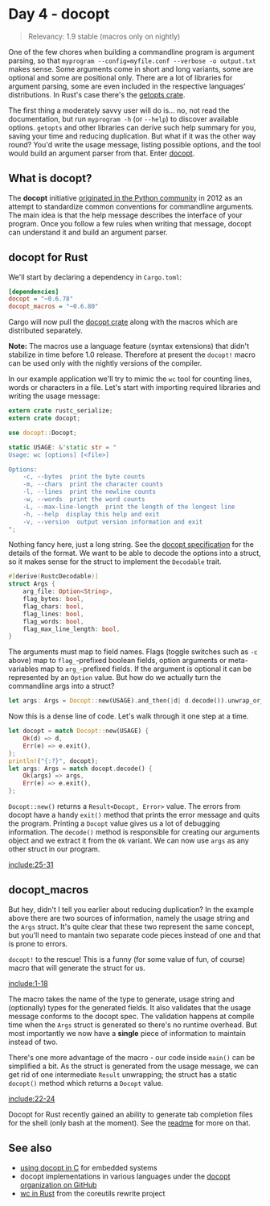 # Day 4 - docopt

> Relevancy: 1.9 stable (macros only on nightly)

One of the few chores when building a commandline program is argument parsing, so that `myprogram --config=myfile.conf --verbose -o output.txt` makes sense. Some arguments come in short and long variants, some are optional and some are positional only. There are a lot of libraries for argument parsing, some are even included in the respective languages' distributions. In Rust's case there's the [getopts crate](https://crates.io/crates/getopts).

The first thing a moderately savvy user will do is... no, not read the documentation, but run `myprogram -h` (or `--help`) to discover available options. `getopts` and other libraries can derive such help summary for you, saving your time and reducing duplication. But what if it was the other way round? You'd write the usage message, listing possible options, and the tool would build an argument parser from that. Enter [docopt](http://docopt.org/).

What is docopt?
---------------

The **docopt** initiative [originated in the Python community](https://www.youtube.com/watch?v=pXhcPJK5cMc) in 2012 as an attempt to standardize common conventions for commandline arguments. The main idea is that the help message describes the interface of your program. Once you follow a few rules when writing that message, docopt can understand it and build an argument parser.

docopt for Rust
---------------

We'll start by declaring a dependency in `Cargo.toml`:

```ini
[dependencies]
docopt = "~0.6.78"
docopt_macros = "~0.6.80"
```

Cargo will now pull the [docopt crate](https://crates.io/crates/docopt) along with the macros which are distributed separately.

**Note:** The macros use a language feature (syntax extensions) that didn't stabilize in time before 1.0 release. Therefore at present the `docopt!` macro can be used only with the nightly versions of the compiler.

In our example application we'll try to mimic the `wc` tool for counting lines, words or characters in a file. Let's start with importing required libraries and writing the usage message:

```rust
extern crate rustc_serialize;
extern crate docopt;

use docopt::Docopt;

static USAGE: &'static str = "
Usage: wc [options] [<file>]

Options:
    -c, --bytes  print the byte counts
    -m, --chars  print the character counts
    -l, --lines  print the newline counts
    -w, --words  print the word counts
    -L, --max-line-length  print the length of the longest line
    -h, --help  display this help and exit
    -v, --version  output version information and exit
";
```

Nothing fancy here, just a long string. See the [docopt specification](http://docopt.org/) for the details of the format. We want to be able to decode the options into a struct, so it makes sense for the struct to implement the `Decodable` trait.

```rust
#[derive(RustcDecodable)]
struct Args {
    arg_file: Option<String>,
    flag_bytes: bool,
    flag_chars: bool,
    flag_lines: bool,
    flag_words: bool,
    flag_max_line_length: bool,
}
```

The arguments must map to field names. Flags (toggle switches such as `-c` above) map to `flag_`-prefixed boolean fields, option arguments or meta-variables map to `arg_`-prefixed fields. If the argument is optional it can be represented by an `Option` value. But how do we actually turn the commandline args into a struct?

```rust
let args: Args = Docopt::new(USAGE).and_then(|d| d.decode()).unwrap_or_else(|e| e.exit());
```

Now this is a dense line of code. Let's walk through it one step at a time.

```rust
let docopt = match Docopt::new(USAGE) {
    Ok(d) => d,
    Err(e) => e.exit(),
};
println!("{:?}", docopt);
let args: Args = match docopt.decode() {
    Ok(args) => args,
    Err(e) => e.exit(),
};
```

`Docopt::new()` returns a `Result<Docopt, Error>` value. The errors from docopt have a handy `exit()` method that prints the error message and quits the program. Printing a `Docopt` value gives us a lot of debugging information. The `decode()` method is responsible for creating our arguments object and we extract it from the `Ok` variant. We can now use `args` as any other struct in our program.

[include:25-31](../../src/day4.rs)

docopt_macros
-------------

But hey, didn't I tell you earlier about reducing duplication? In the example above there are two sources of information, namely the usage string and the `Args` struct. It's quite clear that these two represent the same concept, but you'll need to mantain two separate code pieces instead of one and that is prone to errors.

`docopt!` to the rescue! This is a funny (for some value of fun, of course) macro that will generate the struct for us.

[include:1-18](../../src/day4.rs)

The macro takes the name of the type to generate, usage string and (optionally) types for the generated fields. It also validates that the usage message conforms to the docopt spec. The validation happens at compile time when the `Args` struct is generated so there's no runtime overhead. But most importantly we now have a **single** piece of information to maintain instead of two.

There's one more advantage of the macro - our code inside `main()` can be simplified a bit. As the struct is generated from the usage message, we can get rid of one intermediate `Result` unwrapping; the struct has a static `docopt()` method which returns a `Docopt` value.

[include:22-24](../../src/day4.rs)

Docopt for Rust recently gained an ability to generate tab completion files for the shell (only bash at the moment). See the [readme](https://github.com/docopt/docopt.rs#tab-completion-support) for more on that.

See also
--------

 * [using docopt in C](http://kblomqvist.github.io/2013/03/21/creating-beatiful-command-line-interfaces-for-embedded-systems-part1/) for embedded systems
 * docopt implementations in various languages under the [docopt organization on GitHub](https://github.com/docopt)
 * [wc in Rust](https://github.com/uutils/coreutils/blob/master/src/wc/wc.rs) from the coreutils rewrite project
